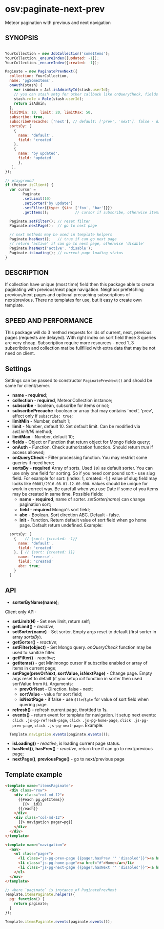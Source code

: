 # osv:paginate-next-prev

Meteor pagination with previous and next navigation

## SYNOPSIS

```js

YourCollection = new JobCollection('someItems');
YourCollection._ensureIndex({updated: -1});
YourCollection._ensureIndex({created: -1});

Paginate = new PaginatePrevNext({
  collection: YourCollection,
  name: 'pgSomeItems',
  onAuth(stash) {
    var isAdmin = Acl.isAdminById(stash.userId);
    // you can stash smtg for other callback like onQueryCheck, fields
    stash.role = Role(stash.userId);
    return isAdmin;
  },
  limitMin: 10, limit: 20, limitMax: 50,
  subscribe: true,
  subscribePrecache: ['next'], // default: ['prev', 'next']. false - disable
  sortsBy: [
    {
      name: 'default',
      field: 'created'
    },
    {
      name: 'by updated',
      field: 'updated'
      },
   ],
});

// playground
if (Meteor.isClient) {
  var cursor =
        Paginate
        .setLimit(10)
        .setSorter('by update')
        .setFilter({type: {$in: ['foo', 'bar']}})
        .getItems();            // cursor if subscribe, otherwise items

  Paginate.setFilter(); // reset filter
  Paginate.nextPage();  // go to next page

  // next methods may be used in template helpers
  Paginate.hasNext();   // true if can go next page
  // return 'active' if can go to next page, otherwise 'disable'
  Paginate.hasNext('active', 'disable');
  Paginate.isLoading(); // current page loading status
}
```

## DESCRIPTION

If collection have unique (most time) field then this package able to create paginating with previous/next page navigation.
Neighbor prefetching previous/next pages and optional precaching subscriptions of next/previous. There no templates for use, but it easy to create own template.

## SPEED AND PERFORMANCE

This package will do 3 method requests for ids of current, next, previous pages (requests are delayed).
With right index on sort field these 3 queries are very cheap.
Subscription require more resources - need 1..3 subscribtion and collection mat be fullfilled with extra data that may be not need on client.

## Settings

Settings can be passed to constructor `PaginatePrevNext()` and should be same for client/server.

- **name** - **required**;
- **collection** - **required**, Meteor.Collection instance;
- **subscribe** - boolean, subscribe for items or not;
- **subscribePrecache** -boolean or array that may contains 'next', 'prev', affect only if `subscribe: true`;
- **limitMin** - Number, default 1;
- **limit** - Number, default 10. Set default limit. Can be modified via *setLimit(N)* method;
- **limitMax** - Number, default 10;
- **fields** - Object or Function that return object for Mongo fields query;
- **onAuth** - Function. Check authorization function. Should return *true* if access allowed;
- **onQueryCheck** - Filter processing function. You may restrict some queries if need here;
- **sortsBy** - **required** Array of sorts. Used `[0]` as default sorter. You can use only one field for sorting. So if you need compound sort - use slug field. For example for sort: {index: 1, created: -1,} value of slug field may looks like `00001/2016-08-01-12-00-000`. Values should be unique for work in correct way. Be carefull when you use Date if some of you items may be created in same time.
Possible fields:
  - **name** - **required**, name of sorter. *setSorter(name)* can change pagination sort;
  - **field** - **required** Mongo's sort field;
  - **abc** - Boolean. Sort direction ABC. Default - false. 
  - **init** - Function. Return default value of sort field when go home page. Default return undefined.
Example:

```js
  sortsBy: [
    {    // {sort: {created: -1}}
      name: 'default',
      field: 'created'
    }, { // {sort: {created: 1}}
      name: 'reverse',
      field: 'created'
      abc: true;
    }
  ]
  ```

## API

- **sorterByName(name)**;

Client only API:

- **setLimit(N)** - Set new limit, return self;
- **getLimit()** - *reactive*;
- **setSorter(name)** - Set sorter. Empty args reset to default (first sorter in array *sortsBy*).
- **getSorter()** - *reactive*;
- **setFilter(object)** - Set Mongo query. *onQueryCheck* function may be used to sanitize filter.
- **getFilter()** - *reactive*;
- **getItems()** - get Minimongo cursor if subscribe enabled or array of items in current page;
- **setPage(prevOrNext, sortValue, isNextPage)** - Change page. Empty args reset to defailt (if you setup *init* function in sorter then used sortValue from it). Arguments:
  - **prevOrNext** - Direction. false - next;
  - **sortValue** - value for sort field;
  - **isNextPage** - if false - use `$lte`/`$gte` for value of sort field when quering page.
- **refresh()** - refresh current page, throttled to 1s.
- **events()** - return event for template for navigation. It setup next events: `click .js-pg-refresh-page`, `click .js-pg-home-page`, `click .js-pg-prev-page`, `click .js-pg-next-page`. Example:
```js
  Template.navigation.events(paginate.events());
  ```
- **isLoading()** - *reactive*, is loading current page status.
- **hasNext()**, **hasPrev()** - *reactive*, return true if can go to next/previous page;
- **nextPage()**, **previousPage()** - go to next/previous page


## Template example

```html
<template name="itemsPaginate">
  <div class="row">
    <div class="col-md-12">
      {{#each pg.getItems}}
        {{> _id}}
      {{/each}}
    </div>
    <div class="col-md-12">
      {{> navigation pager=pg}}
    </div>
  </div>
</template>

<template name="navigation">
  <nav>
    <ul class="pager">
      <li class="js-pg-prev-page {{pager.hasPrev '' 'disabled'}}"><a href="#">Previous</a></li>
      <li class="js-pg-home-page"><a href="#">Home</a></li>
      <li class="js-pg-next-page {{pager.hasNext '' 'disabled'}}"><a href="#">Next</a></li>
    </ul>
  </nav>
</template>
```

```js
// where `paginate` is instance of PaginatePrevNext
Template.itemsPaginate.helpers({
  pg: function() {
    return paginate;
  }  
});

Template.itemsPaginate.events(paginate.events());
```
